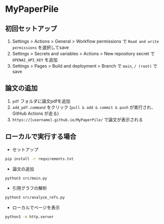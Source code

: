 # MyPaperPile

## 初回セットアップ
1. Settings > Actions > General > Workflow permissions で `Read and write permissions` を選択してsave
2. Settings > Secrets and variables > Actions > New repository secret で `OPENAI_API_KEY` を追加
3. Settings > Pages > Build and deployment > Branch で `main`, `/ (root)` でsave

## 論文の追加
1. `pdf` フォルダに論文pdfを追加
2. `add_pdf.command` をクリック (`pull & add & commit & push` が実行され、GitHub Actions が走る)
3. `https://[username].github.io/MyPaperPile/` で論文が表示される

## ローカルで実行する場合
- セットアップ
```bash
pip install -r requirements.txt
```
- 論文の追加
```bash
python3 src/main.py 
```
- 引用グラフの解析
```bash
python3 src/analyze_refs.py
```
- ローカルでページを表示
```bash
python3 -m http.server
```
